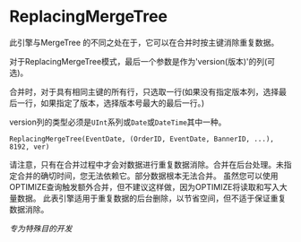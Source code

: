 # ReplacingMergeTree

此引擎与MergeTree 的不同之处在于，它可以在合并时按主键消除重复数据。

对于ReplacingMergeTree模式，最后一个参数是作为'version(版本)'的列(可选)。

合并时，对于具有相同主键的所有行，只选取一行(如果没有指定版本列，选择最后一行，如果指定了版本，选择版本号最大的最后一行。)

version列的类型必须是`UInt`系列或`Date`或`DateTime`其中一种。

```
ReplacingMergeTree(EventDate, (OrderID, EventDate, BannerID, ...), 8192, ver)
```

请注意，只有在合并过程中才会对数据进行重复数据消除。合并在后台处理。未指定合并的确切时间，您无法依赖它。部分数据根本无法合并。
虽然您可以使用OPTIMIZE查询触发额外合并，但不建议这样做，因为OPTIMIZE将读取和写入大量数据。
此表引擎适用于重复数据的后台删除，以节省空间，但不适于保证重复数据消除。

*专为特殊目的开发*
